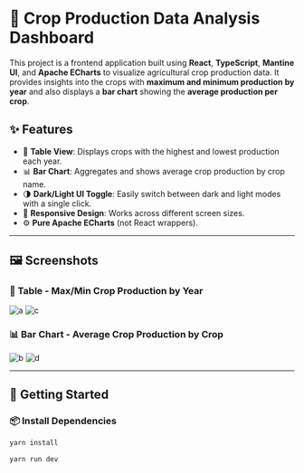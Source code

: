 # 🌾 Crop Production Data Analysis Dashboard

This project is a frontend application built using **React**, **TypeScript**, **Mantine UI**, and **Apache ECharts** to visualize agricultural crop production data. It provides insights into the crops with **maximum and minimum production by year** and also displays a **bar chart** showing the **average production per crop**.


## ✨ Features

- 📅 **Table View**: Displays crops with the highest and lowest production each year.
- 📊 **Bar Chart**: Aggregates and shows average crop production by crop name.
- 🌗 **Dark/Light UI Toggle**: Easily switch between dark and light modes with a single click.
- 🔁 **Responsive Design**: Works across different screen sizes.
- ⚙️ **Pure Apache ECharts** (not React wrappers).

---

## 🖼️ Screenshots

### 📅 Table - Max/Min Crop Production by Year

![a](https://github.com/user-attachments/assets/229970e1-8796-4f2a-91b7-09f9f3c2da4c)
![c](https://github.com/user-attachments/assets/b9ae22f3-9992-407e-a3d2-76d725e56f30)



### 📊 Bar Chart - Average Crop Production by Crop

![b](https://github.com/user-attachments/assets/7ca7c36d-ec65-457c-89e6-dc1b05db4561)
![d](https://github.com/user-attachments/assets/044588cc-32de-438f-9392-ef9108628e5c)


---

## 🚀 Getting Started

### 📦 Install Dependencies

```bash
yarn install

yarn run dev

